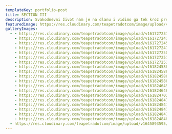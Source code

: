 ```yaml
---
templateKey: portfolio-post
title: SECTION III
description: Svakodnevni život nam je na dlanu i vidimo ga tek kroz prste jedne ruke :)
featuredimage: https://res.cloudinary.com/teapetradotcom/image/upload/v1618248484/Portfolio/Lifestyle%20-%20Section%203/14_hjh07k.jpg
galleryImages:
  - - https://res.cloudinary.com/teapetradotcom/image/upload/v1617272377/Portfolio/Lifestyle%20-%20Section%203/3-_portofolio_jrmute.jpg
    - https://res.cloudinary.com/teapetradotcom/image/upload/v1617272415/Portfolio/Lifestyle%20-%20Section%203/2-portofolio_ybhesr.jpg
    - https://res.cloudinary.com/teapetradotcom/image/upload/v1617272450/Portfolio/Lifestyle%20-%20Section%203/8-_portofolio_dsw7td.jpg
    - https://res.cloudinary.com/teapetradotcom/image/upload/v1617272477/Portfolio/Lifestyle%20-%20Section%203/1-_portofolio_zmcgtm.jpg
    - https://res.cloudinary.com/teapetradotcom/image/upload/v1617272507/Portfolio/Lifestyle%20-%20Section%203/9-_portofolio_wt8bqb.jpg
    - https://res.cloudinary.com/teapetradotcom/image/upload/v1617272518/Portfolio/Lifestyle%20-%20Section%203/7-_portofolio_ngrjsz.jpg
    - https://res.cloudinary.com/teapetradotcom/image/upload/v1617272518/Portfolio/Lifestyle%20-%20Section%203/5-_portofolio_riohqx.jpg
    - https://res.cloudinary.com/teapetradotcom/image/upload/v1618245884/Portfolio/Lifestyle%20-%20Section%203/Untitled-12_f9vgmt.jpg
    - https://res.cloudinary.com/teapetradotcom/image/upload/v1618245886/Portfolio/Lifestyle%20-%20Section%203/q12_wxlblp.jpg
    - https://res.cloudinary.com/teapetradotcom/image/upload/v1618245886/Portfolio/Lifestyle%20-%20Section%203/Untitled-1_hkm9ph.jpg
    - https://res.cloudinary.com/teapetradotcom/image/upload/v1618245888/Portfolio/Lifestyle%20-%20Section%203/samac_i_%C5%BEena_tps0bl.jpg
    - https://res.cloudinary.com/teapetradotcom/image/upload/v1618246458/Portfolio/Lifestyle%20-%20Section%203/7_q1ifvn.jpg
    - https://res.cloudinary.com/teapetradotcom/image/upload/v1618246461/Portfolio/Lifestyle%20-%20Section%203/8_y680cb.jpg
    - https://res.cloudinary.com/teapetradotcom/image/upload/v1618247027/Portfolio/Lifestyle%20-%20Section%203/9_fgl7e6.jpg
    - https://res.cloudinary.com/teapetradotcom/image/upload/v1618248474/Portfolio/Lifestyle%20-%20Section%203/13_e09qhm.jpg
    - https://res.cloudinary.com/teapetradotcom/image/upload/v1618248477/Portfolio/Lifestyle%20-%20Section%203/12_cloqxl.jpg
    - https://res.cloudinary.com/teapetradotcom/image/upload/v1618248478/Portfolio/Lifestyle%20-%20Section%203/17_to0o82.jpg
    - https://res.cloudinary.com/teapetradotcom/image/upload/v1618248479/Portfolio/Lifestyle%20-%20Section%203/18_ceybh5.jpg
    - https://res.cloudinary.com/teapetradotcom/image/upload/v1618248484/Portfolio/Lifestyle%20-%20Section%203/14_hjh07k.jpg
  - https://res.cloudinary.com/teapetradotcom/image/upload/v1645893595/SEKCIJA%2026.2./3_rvfglh.jpg
---
```

